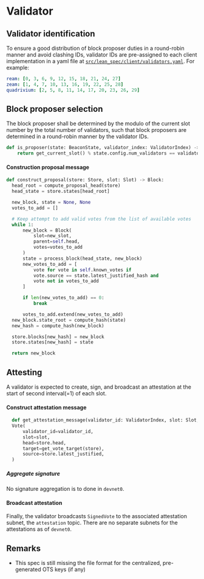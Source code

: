 # Validator

## Validator identification

To ensure a good distribution of block proposer duties in a round-robin manner
and avoid clashing IDs, validator IDs are pre-assigned to each client
implementation in a yaml file at 
[`src/lean_spec/client/validators.yaml`](../../src/lean_spec/client/validators.yaml).
For example:

```yaml
ream: [0, 3, 6, 9, 12, 15, 18, 21, 24, 27]
zeam: [1, 4, 7, 10, 13, 16, 19, 22, 25, 28]
quadrivium: [2, 5, 8, 11, 14, 17, 20, 23, 26, 29]
```

## Block proposer selection

The block proposer shall be determined by the modulo of the current slot number
by the total number of validators, such that block proposers are determined in
a round-robin manner by the validator IDs.

```py
def is_proposer(state: BeaconState, validator_index: ValidatorIndex) -> bool:
    return get_current_slot() % state.config.num_validators == validator_index
```

#### Construction proposal message

```python
def construct_proposal(store: Store, slot: Slot) -> Block:
  head_root = compute_proposal_head(store)
  head_state = store.states[head_root]

  new_block, state = None, None
  votes_to_add = []

  # Keep attempt to add valid votes from the list of available votes
  while 1:
      new_block = Block(
          slot=new_slot,
          parent=self.head,
          votes=votes_to_add
      )
      state = process_block(head_state, new_block)
      new_votes_to_add = [
          vote for vote in self.known_votes if
          vote.source == state.latest_justified_hash and
          vote not in votes_to_add
      ]

      if len(new_votes_to_add) == 0:
          break

      votes_to_add.extend(new_votes_to_add)
  new_block.state_root = compute_hash(state)
  new_hash = compute_hash(new_block)

  store.blocks[new_hash] = new_block
  store.states[new_hash] = state

  return new_block
```

## Attesting

A validator is expected to create, sign, and broadcast an attestation at the start of second interval(=1) of each slot.

#### Construct attestation message

```python
  def get_attestation_message(validator_id: ValidatorIndex, slot: Slot, store: Store)
  Vote(
      validator_id=validator_id,
      slot=slot,
      head=store.head,
      target=get_vote_target(store),
      source=store.latest_justified,
  )
```

##### Aggregate signature

No signature aggregation is to done in `devnet0`.

#### Broadcast attestation

Finally, the validator broadcasts `SignedVote` to the associated attestation
subnet, the `attestation` topic. There are no separate subnets for the attestations as of `devnet0`.


## Remarks

- This spec is still missing the file format for the centralized, pre-generated
  OTS keys (if any)
